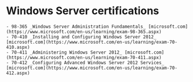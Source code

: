 # Windows Server certifications
	- 98-365 _Windows Server Administration Fundamentals_ [microsoft.com](https://www.microsoft.com/en-us/learning/exam-98-365.aspx)
	- 70-410 _Installing and Configuring Windows Server 2012_ [microsoft.com](https://www.microsoft.com/en-us/learning/exam-70-410.aspx)
	- 70-411 _Administering Windows Server 2012_ [microsoft.com](https://www.microsoft.com/en-us/learning/exam-70-411.aspx)
	- 70-412 _Configuring Advanced Windows Server 2012 Services_ [microsoft.com](https://www.microsoft.com/en-us/learning/exam-70-412.aspx)
